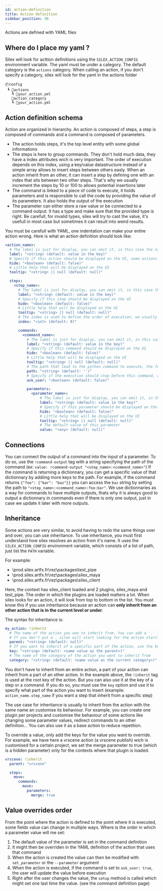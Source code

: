 ```yaml
---
id: action-definition
title: Action definition
sidebar_position: 30
---
```


Actions are defined with YAML files

## Where do I place my yaml ?

Silex will look for acttion definitions using the ``SILEX_ACTION_CONFIG`` environment variable.
The yaml must be under a category. The default category is the ``actions`` category. When calling an action, if you don't
specify a category, silex will look for the yaml in the actions folder

````
📦config
 ┗ 📂actions
   ┗ 📜your_action.yml
   📂action_category
   ┗ 📜your_action.yml
````

## Action definition schema

Action are organized in hierarchy. An action is composed of steps, a step is composed of commands and a command is composed of parameters.

- The action holds steps, it's the top level entity with some global informations
- The steps is here to group commands. They don't hold much data, they have a index attributes wich is very important. The order of execution depends on this index, using a key/value datastructure instead of a simple array allows to insert steps between others easly. When an action inherit from an other, it can insert a step by defining one with an index that sits between two other steps. That's why we usually increment the steps by 10 or 100 to allows potential insertions later
- The command is linked to a piece of code to execute, it holds parameters and is responsible to call the code by providing the value of its parameters. It also holds the output of the execution
- The parameter can either store a raw value or be connected to a command output. It has a type and make sure that the provided type is right. Be carefull, for invalid types, silex will try to cast the value, it's usefull in most case but sometimes it can result into weird results.

You must be carefull with YAML, one indentation can make your entire action wrong. Here is what an action definition should look like:


````yml
<action_name>:
  # The label is just for display, you can omit it, in this case the name will be used (the key if this action)
  label: "<string> (default: value in the key)"
  # Specify if this action should be displayed on the UI, some actions don't need to have an interface with a pop up
  hide: "<boolean> (default: false)"
  # Little help that will be displayed on the UI
  tooltip: "<string> || null (default: null)"

  steps:
    <step_name>:
      # The label is just for display, you can omit it, in this case the name will be used (the key if this step)
      label: "<string> (default: value in the key)"
      # Specify if this step should be displayed on the UI
      hide: "<boolean> (default: false)"
      # Little help that will be displayed on the UI
      tooltip: "<string> || null (default: null)"
      # The index is used to define the order of execution, we usually increment 10 by 10 to be able to insert steps later if an other action inherit from this one
      index: "<int> (default: 0)"

      commands:
        <command_name>:
          # The label is just for display, you can omit it, in this case the name will be used (the key if this command)
          label: "<string> (default: value in the key)"
          # Specify if this command should be displayed on the UI
          hide: "<boolean> (default: false)"
          # Little help that will be displayed on the UI
          tooltip: "<string> || null (default: null)"
          # The path that lead to the python command to execute, the format is like a regular python import (ex: 'silex_plugin.commands.my_command.MyCommand'). See the Command definition page for more informations, see the command definition page)
          path: "<string> (default: '')"
          # Specify if the execution should stop before this command, and prompt the user for any parameter modifications
          ask_user: "<boolean> (default: false)"

          parameters:
            <parameter_name>: 
                # The label is just for display, you can omit it, in this case the name will be used (the key if this parameter)
                label: "<string> (default: value in the key)"
                # Specify if this parameter should be displayed on the UI
                hide: "<boolean> (default: false)"
                # Little help that will be displayed on the UI
                tooltip: "<string> || null (default: null)"
                # The default value of this parameter
                value: "<any> (default: null)"
````

## Connections

You can connect the output of a command into the input of a parameter. To do so, use the ``!command-output`` tag 
with a string specifying the path of the command (ex: ``value: !command-output "<step_name>:<command_name>"``)
If the command is returning a dictionnary, you can get a specific value of that dictionnary by addiing more keys to the path.
For example, if the command returns ``{"foo": {"bar": "baz"}}`` you can access the ``baz`` string by setting the path to ``"<step_name>:<command_name>:foo:bar"``.
We use dictionnaries as a way for commands to have multiple outputs, thats why it is always good to output a dictionnary in commands even if there
is only one output, just in case we update it later with more outputs.

## Inheritance

Some actions are very similar, to avoid having to redo the same things over and over, you can use inheritance. To use inheritance, you must first understand how silex
resolves an action from it's name. It uses the ``SILEX_ACTION_CONFIG`` environment variable, which consists of a list of path, just list the ``PATH`` variable.

For example:

- \\prod.silex.artfx.fr\rez\packages\test_pipe
- \\prod.silex.artfx.fr\rez\packages\silex_maya
- \\prod.silex.artfx.fr\rez\packages\silex_client

Here, the context has silex_client loaded and 2 plugins, silex_maya and test_pipe. The order in which the plugins are loaded matters a lot. When silex looks for an action, it will look
from top to bottom in the list. You must know this if you use inheritance because an action can **only inherit from an other action that is in the current level or under**.

The syntax for inheritance is:

````yml
my_action: !inherit
  # The name of the action you wan to inherit from. You can add a '.' in front of the name if you want silex to start looking for actions at the current level
  # If you don't put a . silex will start looking for the action starting at the level under the current one.
  parent: "<string> (default: null)"
  # If you want to inherit of a specific part of the action, use the key to specify it
  key: "<string> (default: <same value as the parent>)"
  # The name of the category of the action you want to inherit from
  category: "<string> (default: <same value as the current category>)"
````

You don't have to inherit from an entire action, a part of your action can inherit from a part of an other action.
In the example above, the ``!inherit`` tag is used at the root key of the action. But you can also use it at the key of a step or a command. 
If you do so, you must use the ``key`` option and use it to specify what part of the action you want to insert 
(example: ``action_name.step_name`` if you want a step that inherit from a specific step)

The use case for inheritance is usually to inherit from the action with the same name an customise its behaviour. For example,
you can create one plugin per projects and customise the behaviour of some actions like changing some parameter values, redirect 
commands to an other definition... You can also use it as a base action to reduce repetition.

To override a value, only add the keys for the value you want to override. For example, we have here a vrscene action (a vrscene publish) 
wich is customised for a certain project, we set the merge parameter to true (which is a hidden parameter) only for the contexts where that
plugin is loaded.

````yml
vrscene: !inherit
  parent: "vrscene"

  steps:
    move:
      commands:
        move:
          parameters:
            merge: true
````

## Value overrides order

From the point where the action is defined to the point where it is executed, some fields value can change in multiple ways. Where is the order in which a parameter value will me set:

1. The default value of the parameter is set in the command definition
2. It might then be overriden in the YAML definition of the action that uses that command
3. When the action is created the value can then be modified with ``set_parameter`` or the ``--parameter`` argument
4. When the action is executed, if the command is set to ``ask_user: true``, the user will update the value before execution
4. Right after the user changes the value, the ``setup`` method is called which might set one last time the value. (see the command definition page)
